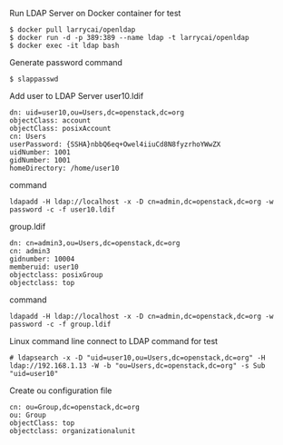 Run LDAP Server on Docker container for test
```
$ docker pull larrycai/openldap
$ docker run -d -p 389:389 --name ldap -t larrycai/openldap
$ docker exec -it ldap bash
```

Generate password command
```
$ slappasswd
```

Add user to LDAP Server
user10.ldif
```
dn: uid=user10,ou=Users,dc=openstack,dc=org
objectClass: account
objectClass: posixAccount
cn: Users
userPassword: {SSHA}nbbQ6eq+Owel4iiuCd8N8fyzrhoYWwZX
uidNumber: 1001
gidNumber: 1001
homeDirectory: /home/user10
```

command
```
ldapadd -H ldap://localhost -x -D cn=admin,dc=openstack,dc=org -w password -c -f user10.ldif
```

group.ldif
```
dn: cn=admin3,ou=Users,dc=openstack,dc=org
cn: admin3
gidnumber: 10004
memberuid: user10
objectclass: posixGroup
objectclass: top
```

command
```
ldapadd -H ldap://localhost -x -D cn=admin,dc=openstack,dc=org -w password -c -f group.ldif
```

Linux command line connect to LDAP command for test
```
# ldapsearch -x -D "uid=user10,ou=Users,dc=openstack,dc=org" -H ldap://192.168.1.13 -W -b "ou=Users,dc=openstack,dc=org" -s Sub "uid=user10"
```

Create ou configuration file
```
cn: ou=Group,dc=openstack,dc=org
ou: Group
objectClass: top
objectclass: organizationalunit
```
